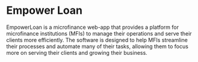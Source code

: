 # Empower Loan
EmpowerLoan is a microfinance web-app that provides a platform for microfinance institutions (MFIs) to manage their operations and serve their clients more efficiently. The software is designed to help MFIs streamline their processes and automate many of their tasks, allowing them to focus more on serving their clients and growing their business.
